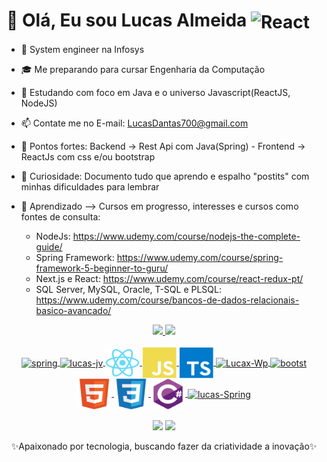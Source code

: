 # 👋  Olá, Eu sou Lucas Almeida <img align="center" alt="React" height="50" width="50" src="https://camo.githubusercontent.com/2c8b3670d933220ae3c023fa1d568682975cce3f10799d0d3ff5ecac394b4ee8/68747470733a2f2f6d656469612e67697068792e636f6d2f6d656469612f31326f75664342304d795a31476f2f67697068792e676966">

- 🔭 System engineer na Infosys
- 🎓 Me preparando para cursar Engenharia da Computação
- 🌱 Estudando com foco em Java e o universo Javascript(ReactJS, NodeJS)
- 📫 Contate me no E-mail: LucasDantas700@gmail.com
- 🎯 Pontos fortes: Backend -> Rest Api com Java(Spring) - Frontend -> ReactJs com css e/ou bootstrap
- 🤔 Curiosidade: Documento tudo que aprendo e espalho "postits" com minhas dificuldades para lembrar
- 🧩 Aprendizado --> Cursos em progresso, interesses e cursos como fontes de consulta:

    - NodeJs: https://www.udemy.com/course/nodejs-the-complete-guide/
    - Spring Framework: https://www.udemy.com/course/spring-framework-5-beginner-to-guru/
    - Next.js e React: https://www.udemy.com/course/react-redux-pt/
    - SQL Server, MySQL, Oracle, T-SQL e PLSQL: https://www.udemy.com/course/bancos-de-dados-relacionais-basico-avancado/
    

<div align="center">
  <a href="https://github.com/LucasAlmeid4">
  <img height="180em" src="https://github-readme-stats.vercel.app/api?username=LucasAlmeid4&theme=blue-green"/>
  <img height="180em" src="https://github-readme-stats.vercel.app/api/top-langs/?username=LucasAlmeid4&layout=compact&langs_count=7&theme=blue-green"/>
</div>

<div  align="center"><br>
  <img align="center" alt="spring" height="50" width="55" src="https://cdn.jsdelivr.net/gh/devicons/devicon/icons/spring/spring-original.svg" />
  <img align="center" alt="lucas-jv" height="50" width="55" src="https://cdn.jsdelivr.net/gh/devicons/devicon/icons/java/java-original-wordmark.svg" />

  <img align="center" alt="React" height="50" width="55" src="https://raw.githubusercontent.com/devicons/devicon/master/icons/react/react-original.svg">
  <img align="center" alt="Js" height="50" width="55" src="https://raw.githubusercontent.com/devicons/devicon/master/icons/javascript/javascript-plain.svg">
  <img align="center" alt="Ts" height="50" width="55" src="https://raw.githubusercontent.com/devicons/devicon/master/icons/typescript/typescript-plain.svg">
  <img align="center" alt="Lucax-Wp" height="60" width="80" src="https://cdn.jsdelivr.net/gh/devicons/devicon/icons/mysql/mysql-original.svg" />

  <img align="center" alt="bootst" height="50" width="55" src="https://cdn.jsdelivr.net/gh/devicons/devicon/icons/bootstrap/bootstrap-original.svg" />
  <img align="center" alt="HTML" height="50" width="55" src="https://raw.githubusercontent.com/devicons/devicon/master/icons/html5/html5-original.svg">
  <img align="center" alt="CSS" height="50" width="55" src="https://raw.githubusercontent.com/devicons/devicon/master/icons/css3/css3-original.svg">
  <img align="center" alt="Csharp" height="50" width="55" src="https://raw.githubusercontent.com/devicons/devicon/master/icons/csharp/csharp-original.svg">
  <img align="center" alt="lucas-Spring" height="50" width="55" src="https://cdn.jsdelivr.net/gh/devicons/devicon/icons/dotnetcore/dotnetcore-original.svg">

<div><br/>

 
 <div align="center">  
  <a align="center"  href = "mailto:LucasDantas700@gmail.com"><img src="https://img.shields.io/badge/-Gmail-%23333?style=for-the-badge&logo=gmail&logoColor=white" target="_blank"></a>
  <a align="center"  href="https://www.linkedin.com/in/lucas-gomes-dantas-de-almeida-93b459220/" target="_blank"><img src="https://img.shields.io/badge/-LinkedIn-%230077B5?style=for-the-badge&logo=linkedin&logoColor=white" target="_blank"></a> 
 
 
</div>
 
✨Apaixonado por tecnologia, buscando fazer da criatividade a inovação✨
